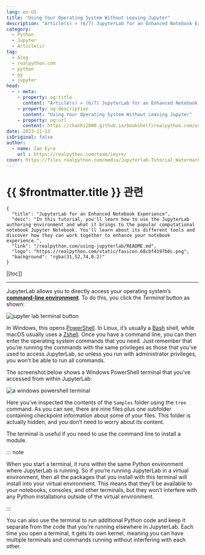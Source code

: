 ```yaml
---
lang: en-US
title: "Using Your Operating System Without Leaving Jupyter"
description: "Article(s) > (6/7) JupyterLab for an Enhanced Notebook Experience"
category:
  - Python
  - Jupyter
  - Article(s)
tag:
  - blog
  - realpython.com
  - python
  - py
  - jupyter
head:
  - - meta:
    - property: og:title
      content: "Article(s) > (6/7) JupyterLab for an Enhanced Notebook Experience"
    - property: og:description
      content: "Using Your Operating System Without Leaving Jupyter"
    - property: og:url
      content: https://chanhi2000.github.io/bookshelf/realpython.com/using-jupyterlab/using-your-operating-system-without-leaving-jupyter.html
date: 2023-11-13
isOriginal: false
author:
  - name: Ian Eyre
    url : https://realpython.com/team/ieyre/
cover: https://files.realpython.com/media/Jupyterlab-Tutorial_Watermarked.e68ba3554953.jpg
---
```


# {{ $frontmatter.title }} 관련

```component VPCard
{
  "title": "JupyterLab for an Enhanced Notebook Experience",
  "desc": "In this tutorial, you'll learn how to use the JupyterLab authoring environment and what it brings to the popular computational notebook Jupyter Notebook. You'll learn about its different tools and discover how they can work together to enhance your notebook experience.",
  "link": "/realpython.com/using-jupyterlab/README.md",
  "logo": "https://realpython.com/static/favicon.68cbf4197b0c.png",
  "background": "rgba(31,52,74,0.2)"
}
```

[[toc]]

---

<SiteInfo
  name="JupyterLab for an Enhanced Notebook Experience"
  desc="In this tutorial, you'll learn how to use the JupyterLab authoring environment and what it brings to the popular computational notebook Jupyter Notebook. You'll learn about its different tools and discover how they can work together to enhance your notebook experience."
  url="https://realpython.com/using-jupyterlab#using-your-operating-system-without-leaving-jupyter"
  logo="https://realpython.com/static/favicon.68cbf4197b0c.png"
  preview="https://files.realpython.com/media/Jupyterlab-Tutorial_Watermarked.e68ba3554953.jpg"/>


JupyterLab allows you to directly access your operating system’s [**command-line environment**](/realpython.com/python-command-line-arguments.md). To do this, you click the *Terminal* button as shown:

![jupyter lab terminal button](https://files.realpython.com/media/ie-terminal-buttonCR.68ea9e4a7209.png)

In Windows, this opens [<VPIcon icon="fa-brands fa-wikipedia-w"/>PowerShell](https://en.wikipedia.org/wiki/PowerShell). In Linux, it’s usually a [<VPIcon icon="fa-brands fa-wikipedia-w"/>Bash](https://en.wikipedia.org/wiki/Bash_(Unix_shell)) shell, while macOS usually uses a [<VPIcon icon="fa-brands fa-wikipedia-w"/>Zshell](https://en.wikipedia.org/wiki/Z_shell). Once you have a command line, you can then enter the operating system commands that you need. Just remember that you’re running the commands with the same privileges as those that you’ve used to access JupyterLab, so unless you run with administrator privileges, you won’t be able to run all commands.

The screenshot below shows a Windows PowerShell terminal that you’ve accessed from within JupyterLab:

![a windows powershell terminal](https://files.realpython.com/media/ie-powershell-terminalCR2.550a34c593bc.png)

Here you’ve inspected the contents of the `Samples` folder using the `tree` command. As you can see, there are nine files plus one subfolder containing checkpoint information about some of your files. This folder is actually hidden, and you don’t need to worry about its content.

The terminal is useful if you need to use the command line to install a module.

::: note

When you start a terminal, it runs within the same Python environment where JupyterLab is running. So if you’re running JupyterLab in a virtual environment, then all the packages that you install with this terminal will install into your virtual environment. This means that they’ll be available to your notebooks, consoles, and other terminals, but they won’t interfere with any Python installations outside of the virtual environment.

:::

You can also use the terminal to run additional Python code and keep it separate from the code that you’re running elsewhere in JupyterLab. Each time you open a terminal, it gets its own kernel, meaning you can have multiple terminals and commands running without interfering with each other.